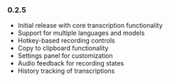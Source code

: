 ### 0.2.5
- Initial release with core transcription functionality
- Support for multiple languages and models
- Hotkey-based recording controls
- Copy to clipboard functionality
- Settings panel for customization
- Audio feedback for recording states
- History tracking of transcriptions
